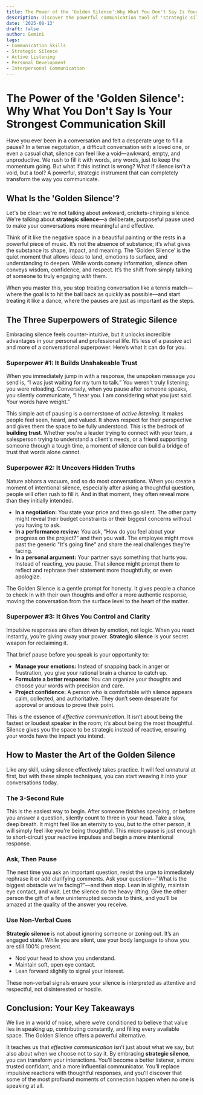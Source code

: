 ```yaml
---
title: The Power of the 'Golden Silence':Why What You Don't Say Is Your Strongest Communication Skill
description: Discover the powerful communication tool of 'strategic silence.' This article explores how purposeful pauses can build trust, uncover hidden truths, and give you more control and clarity in your personal and professional life.
date: '2025-08-13'
draft: false
author: Gemini
tags:
- Communication Skills
- Strategic Silence
- Active Listening
- Personal Development
- Interpersonal Communication
---
```


# The Power of the 'Golden Silence': Why What You Don't Say Is Your Strongest Communication Skill
Have you ever been in a conversation and felt a desperate urge to fill a pause? In a tense negotiation, a difficult conversation with a loved one, or even a casual chat, silence can feel like a void—awkward, empty, and unproductive. We rush to fill it with words, any words, just to keep the momentum going. But what if this instinct is wrong? What if silence isn't a void, but a tool? A powerful, strategic instrument that can completely transform the way you communicate.

## What Is the 'Golden Silence'?
Let's be clear: we're not talking about awkward, crickets-chirping silence. We're talking about **strategic silence**—a deliberate, purposeful pause used to make your conversations more meaningful and effective.

Think of it like the negative space in a beautiful painting or the rests in a powerful piece of music. It’s not the absence of substance; it’s what gives the substance its shape, impact, and meaning. The ‘Golden Silence’ is the quiet moment that allows ideas to land, emotions to surface, and understanding to deepen. While words convey information, silence often conveys wisdom, confidence, and respect. It’s the shift from simply talking *at* someone to truly engaging *with* them.

When you master this, you stop treating conversation like a tennis match—where the goal is to hit the ball back as quickly as possible—and start treating it like a dance, where the pauses are just as important as the steps.

## The Three Superpowers of Strategic Silence
Embracing silence feels counter-intuitive, but it unlocks incredible advantages in your personal and professional life. It’s less of a passive act and more of a conversational superpower. Here’s what it can do for you.

### Superpower #1: It Builds Unshakeable Trust
When you immediately jump in with a response, the unspoken message you send is, “I was just waiting for my turn to talk.” You weren't truly listening; you were reloading. Conversely, when you pause after someone speaks, you silently communicate, “I hear you. I am considering what you just said. Your words have weight.”

This simple act of pausing is a cornerstone of *active listening*. It makes people feel seen, heard, and valued. It shows respect for their perspective and gives them the space to be fully understood. This is the bedrock of **building trust**. Whether you're a leader trying to connect with your team, a salesperson trying to understand a client's needs, or a friend supporting someone through a tough time, a moment of silence can build a bridge of trust that words alone cannot.

### Superpower #2: It Uncovers Hidden Truths
Nature abhors a vacuum, and so do most conversations. When you create a moment of intentional silence, especially after asking a thoughtful question, people will often rush to fill it. And in that moment, they often reveal more than they initially intended.

*   **In a negotiation:** You state your price and then go silent. The other party might reveal their budget constraints or their biggest concerns without you having to ask.
*   **In a performance review:** You ask, "How do you feel about your progress on the project?" and then you wait. The employee might move past the generic "It's going fine" and share the real challenges they're facing.
*   **In a personal argument:** Your partner says something that hurts you. Instead of reacting, you pause. That silence might prompt them to reflect and rephrase their statement more thoughtfully, or even apologize.

The Golden Silence is a gentle prompt for honesty. It gives people a chance to check in with their own thoughts and offer a more authentic response, moving the conversation from the surface level to the heart of the matter.

### Superpower #3: It Gives You Control and Clarity
Impulsive responses are often driven by emotion, not logic. When you react instantly, you're giving away your power. **Strategic silence** is your secret weapon for reclaiming it.

That brief pause before you speak is your opportunity to:
*   **Manage your emotions:** Instead of snapping back in anger or frustration, you give your rational brain a chance to catch up.
*   **Formulate a better response:** You can organize your thoughts and choose your words with precision and care.
*   **Project confidence:** A person who is comfortable with silence appears calm, collected, and authoritative. They don’t seem desperate for approval or anxious to prove their point.

This is the essence of *effective communication*. It isn’t about being the fastest or loudest speaker in the room; it’s about being the most thoughtful. Silence gives you the space to be strategic instead of reactive, ensuring your words have the impact you intend.

## How to Master the Art of the Golden Silence
Like any skill, using silence effectively takes practice. It will feel unnatural at first, but with these simple techniques, you can start weaving it into your conversations today.

### The 3-Second Rule
This is the easiest way to begin. After someone finishes speaking, or before you answer a question, silently count to three in your head. Take a slow, deep breath. It might feel like an eternity to you, but to the other person, it will simply feel like you're being thoughtful. This micro-pause is just enough to short-circuit your reactive impulses and begin a more intentional response.

### Ask, Then Pause
The next time you ask an important question, resist the urge to immediately rephrase it or add clarifying comments. Ask your question—"What is the biggest obstacle we're facing?"—and then stop. Lean in slightly, maintain eye contact, and wait. Let the silence do the heavy lifting. Give the other person the gift of a few uninterrupted seconds to think, and you'll be amazed at the quality of the answer you receive.

### Use Non-Verbal Cues
**Strategic silence** is not about ignoring someone or zoning out. It’s an engaged state. While you are silent, use your body language to show you are still 100% present.
*   Nod your head to show you understand.
*   Maintain soft, open eye contact.
*   Lean forward slightly to signal your interest.

These non-verbal signals ensure your silence is interpreted as attentive and respectful, not disinterested or hostile.

## Conclusion: Your Key Takeaways
We live in a world of noise, where we’re conditioned to believe that value lies in speaking up, contributing constantly, and filling every available space. The Golden Silence offers a powerful alternative.

It teaches us that *effective communication* isn’t just about what we say, but also about when we choose not to say it. By embracing **strategic silence**, you can transform your interactions. You’ll become a better listener, a more trusted confidant, and a more influential communicator. You’ll replace impulsive reactions with thoughtful responses, and you’ll discover that some of the most profound moments of connection happen when no one is speaking at all.
